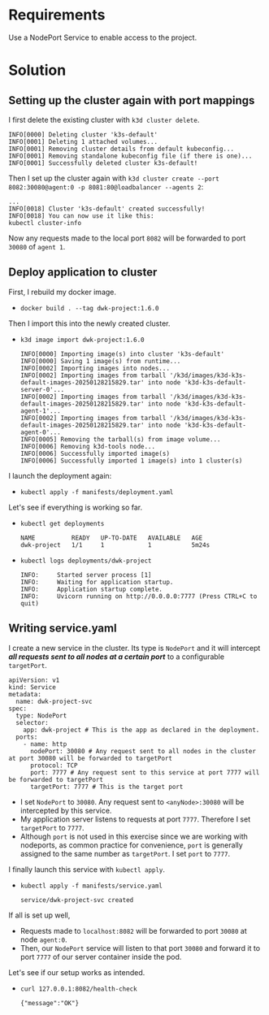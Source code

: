 # Requirements

Use a NodePort Service to enable access to the project.

# Solution

## Setting up the cluster again with port mappings

I first delete the existing cluster with `k3d cluster delete`.
```
INFO[0000] Deleting cluster 'k3s-default'               
INFO[0001] Deleting 1 attached volumes...               
INFO[0001] Removing cluster details from default kubeconfig... 
INFO[0001] Removing standalone kubeconfig file (if there is one)... 
INFO[0001] Successfully deleted cluster k3s-default!
``` 
Then I set up the cluster again with `k3d cluster create --port 8082:30080@agent:0 -p 8081:80@loadbalancer --agents 2`:
```
...
INFO[0018] Cluster 'k3s-default' created successfully!  
INFO[0018] You can now use it like this:                
kubectl cluster-info
```

Now any requests made to the local port `8082` will be forwarded to port `30080` of `agent 1`.

## Deploy application to cluster

First, I rebuild my docker image.
- `docker build . --tag dwk-project:1.6.0`

Then I import this into the newly created cluster.
- `k3d image import dwk-project:1.6.0`

  ```
  INFO[0000] Importing image(s) into cluster 'k3s-default' 
  INFO[0000] Saving 1 image(s) from runtime...            
  INFO[0002] Importing images into nodes...               
  INFO[0002] Importing images from tarball '/k3d/images/k3d-k3s-default-images-20250128215829.tar' into node 'k3d-k3s-default-server-0'... 
  INFO[0002] Importing images from tarball '/k3d/images/k3d-k3s-default-images-20250128215829.tar' into node 'k3d-k3s-default-agent-1'... 
  INFO[0002] Importing images from tarball '/k3d/images/k3d-k3s-default-images-20250128215829.tar' into node 'k3d-k3s-default-agent-0'... 
  INFO[0005] Removing the tarball(s) from image volume... 
  INFO[0006] Removing k3d-tools node...                   
  INFO[0006] Successfully imported image(s)               
  INFO[0006] Successfully imported 1 image(s) into 1 cluster(s) 
  ```
I launch the deployment again:
- `kubectl apply -f manifests/deployment.yaml`

Let's see if everything is working so far.
- `kubectl get deployments`

  ```
  NAME          READY   UP-TO-DATE   AVAILABLE   AGE
  dwk-project   1/1     1            1           5m24s
  ```
- `kubectl logs deployments/dwk-project`

  ```
  INFO:     Started server process [1]
  INFO:     Waiting for application startup.
  INFO:     Application startup complete.
  INFO:     Uvicorn running on http://0.0.0.0:7777 (Press CTRL+C to quit)
  ```
## Writing service.yaml

I create a new service in the cluster. Its type is `NodePort` and it will intercept ***all requests sent to all nodes at a certain port*** to a configurable `targetPort`.

```
apiVersion: v1
kind: Service
metadata:
  name: dwk-project-svc
spec:
  type: NodePort
  selector:
    app: dwk-project # This is the app as declared in the deployment.
  ports:
    - name: http
      nodePort: 30080 # Any request sent to all nodes in the cluster at port 30080 will be forwarded to targetPort
      protocol: TCP
      port: 7777 # Any request sent to this service at port 7777 will be forwarded to targetPort
      targetPort: 7777 # This is the target port
```

- I set `NodePort` to `30080`. Any request sent to `<anyNode>:30080` will be intercepted by this service.
- My application server listens to requests at port `7777`. Therefore I set `targetPort` to `7777`.
- Although `port` is not used in this exercise since we are working with nodeports, as common practice for convenience, `port` is generally assigned to the same number as `targetPort`. I set `port` to `7777`.

I finally launch this service with `kubectl apply`.
- `kubectl apply -f manifests/service.yaml`

  ```
  service/dwk-project-svc created
  ```

If all is set up well, 
- Requests made to `localhost:8082` will be forwarded to port `30080` at node `agent:0`.
- Then, our `NodePort` service will listen to that port `30080` and forward it to port `7777` of our server container inside the pod.

Let's see if our setup works as intended.
- `curl 127.0.0.1:8082/health-check`

  ```
  {"message":"OK"}
  ```

